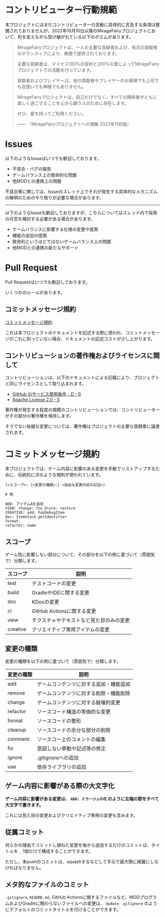 # コントリビューター行動規範

本プロジェクトにはまだコントリビューターの言動に具体的に言及する条項は整備されておりませんが、2022年10月10日以降のMirageFairyプロジェクトにおいて、形を変えながら受け継がれている以下のポエムがあります。

> MirageFairyプロジェクトは、一人の主要な貢献者および、有志の貢献者のボランティアにより、無償で提供されております。
>
> 主要な貢献者は、マイナス100%の営利と200%の愛によってMirageFairyプロジェクトでの活動を行っています。
>
> 貢献者およびプレイヤーは、他の貢献者やプレイヤーのお客様でも上司でも召使いでも神様でもありません。
>
> MirageFairyプロジェクトは、自己だけでなく、すべての関係者がともに楽しく過ごせることを心から願う人のために存在します。
>
> ぜひ、愛を持ってご利用ください。
>
> —— 『MirageFairyプロジェクトへの理解 2023年11月版』

# Issues

以下のようなIssueはいつでも歓迎しております。

- 不具合・バグの報告
- ゲームバランス上の致命的な問題
- 他MODとの連携上の問題

不具合等に関しては、Issueのスレッド上でそれが発生する具体的なメカニズムの解明のためのやり取りが必要な場合があります。

---

以下のようなIssueも歓迎しておりますが、こちらについてはスレッド内で採用の可否を検討する必要がある場合があります。

- ゲームバランスに影響する仕様の変更や提案
- 機能の追加の提案
- 致命的というほどではないゲームバランス上の問題
- 他MODとの連携の新たなサポート

# Pull Request

Pull Requestはいつでも歓迎しております。

いくつかのルールがあります。

## コミットメッセージ規約

[コミットメッセージ規約](#コミットメッセージ規約)

これは本プロジェクトのドキュメントを記述する際に使われ、コミットメッセージがこれに則っていない場合、ドキュメントの記述コストが少し上がります。

## コントリビューションの著作権およびライセンスに関して

コントリビューションは、以下のドキュメントによる記載により、プロジェクトと同じライセンスとして取り込まれます。

- [GitHub のサービス使用条件 - D - 6](https://docs.github.com/ja/site-policy/github-terms/github-terms-of-service#6-contributions-under-repository-license)
- [Apache License 2.0 - 5](https://github.com/MirageFairy/MirageFairy2024/blob/main/LICENSE#L130)

著作権が発生する程度の規模のコントリビューションでは、コントリビューターがその部分の著作権を保持します。

そうでない些細な変更については、著作権はプロジェクトの主要な貢献者に譲渡されます。

# コミットメッセージ規約

本プロジェクトでは、ゲーム内容に影響のある変更を手動でリストアップするために、伝統的に次のような規則が使われています。

```
[<スコープ>: ]<変更の種類>:[ <自由な変更内容の記述>]

# 例

ADD: アイテムAを追加
VIEW: change: foo_block: texture
CREATIVE: add: FooDebugItem
doc: ItemStack.getIdentifier
format:
refactor: name
```

## スコープ

ゲーム性に影響しない部分について、その部分を以下の例に基づいて（雰囲気で）分類します。

| スコープ     | 説明                   |
|----------|----------------------|
| test     | テストコードの変更            |
| build    | GradleやIDEに関する変更     |
| doc      | KDocの変更              |
| ci       | GitHub Actionsに関する変更 |
| view     | テクスチャやテキストなど見た目のみの変更 |
| creative | クリエイティブ専用アイテムの変更     |

## 変更の種類

変更の種類を以下の例に基づいて（雰囲気で）分類します。

| 変更の種類    | 説明                  |
|----------|---------------------|
| add      | ゲームコンテンツに対する追加・機能追加 |
| remove   | ゲームコンテンツに対する削除・機能削除 |
| change   | ゲームコンテンツに対する破壊的変更   |
| refactor | ソースコード構造の等価的な変更     |
| format   | ソースコードの整形           |
| cleanup  | ソースコードの余分な部分の削除     |
| comment  | ソースコー上のコメントの編集      |
| fix      | 意図しない挙動や記述等の修正      |
| ignore   | .gitignoreへの追加      |
| use      | 依存ライブラリの追加          |

## ゲーム内容に影響がある際の大文字化

**ゲーム内容に影響がある変更は、 `ADD: ミラージュの花` のように左端の節をすべて大文字で書きます。**

これには見た目の変更およびクリエイティブ専用の変更も含みます。

## 従属コミット

何らかの理由でコミットし損ねた変更を後から追加するだけのコミットは、タイトルを `_` 1個だけで構成することができます。

ただし、未pushのコミットは、squashするなどして手元で最大限に綺麗にしなければなりません。

## メタ的なファイルのコミット

`.gitignore`, `README.md`, GitHub Actionsに関するファイルなど、MODプログラムおよびGradleに関わらないファイルへの変更は、 `Update .gitignore` のようにデフォルトのコミットタイトルを付けることができます。
